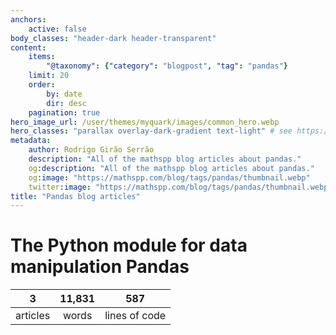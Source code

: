 ```yaml
---
anchors:
    active: false
body_classes: "header-dark header-transparent"
content:
    items:
        "@taxonomy": {"category": "blogpost", "tag": "pandas"}
    limit: 20
    order:
        by: date
        dir: desc
    pagination: true
hero_image_url: /user/themes/myquark/images/common_hero.webp
hero_classes: "parallax overlay-dark-gradient text-light" # see https://demo.getgrav.org/blog-skeleton/blog/hero-classes
metadata:
    author: Rodrigo Girão Serrão
    description: "All of the mathspp blog articles about pandas."
    og:description: "All of the mathspp blog articles about pandas."
    og:image: "https://mathspp.com/blog/tags/pandas/thumbnail.webp"
    twitter:image: "https://mathspp.com/blog/tags/pandas/thumbnail.webp"
title: "Pandas blog articles"
---
```



# The Python module for data manipulation Pandas


<table class="stats-table">
    <thead>
        <tr>
            <th style="text-align: center;">3</th>
            <th style="text-align: center;">11,831</th>
            <th style="text-align: center;">587</th>
        </tr>
    </thead>
    <tbody>
        <tr>
            <td style="text-align: center;">articles</td>
            <td style="text-align: center;">words</td>
            <td style="text-align: center;">lines of code</td>
        </tr>
    </tbody>
</table>